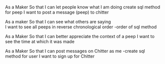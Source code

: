 As a Maker
So that I can let people know what I am doing  create sql method for peep
I want to post a message (peep) to chitter

As a maker
So that I can see what others are saying  
I want to see all peeps in reverse chronological order -order of sql method 

As a Maker
So that I can better appreciate the context of a peep 
I want to see the time at which it was made

As a Maker
So that I can post messages on Chitter as me -create sql method for user
I want to sign up for Chitter
